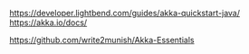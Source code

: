 https://developer.lightbend.com/guides/akka-quickstart-java/
https://akka.io/docs/

https://github.com/write2munish/Akka-Essentials

